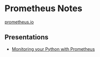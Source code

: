 # Prometheus Notes

[prometheus.io](https://prometheus.io)


## Presentations

* [Monitoring your Python with Prometheus](https://www.slideshare.net/brianbrazil/python-ireland-monitoring-your-python-with-prometheus)